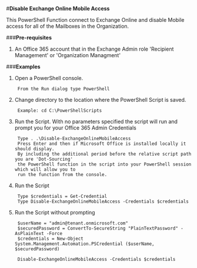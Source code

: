 ﻿#**Disable Exchange Online Mobile Access**

This PowerShell Function connect to Exchange Online and disable Mobile access for all of the Mailboxes in the Organization.   

###**Pre-requisites**

1. An Office 365 account that in the Exchange Admin role 'Recipient Management' or 'Organization Managment'

###**Examples**

1. Open a PowerShell console.

		From the Run dialog type PowerShell 
		
2. Change directory to the location where the PowerShell Script is saved.

		Example: cd C:\PowerShellScripts
		
2. Run the Script. With no parameters specified the script will run and prompt you for your Office 365 Admin Credentials

		Type . .\Disable-ExchangeOnlineMobileAccess
		Press Enter and then if Microsoft Office is installed locally it should display. 
		By including the additional period before the relative script path you are 'Dot-Sourcing' 
		the PowerShell function in the script into your PowerShell session which will allow you to 
		run the function from the console.
	
3. Run the Script 

		Type $credentials = Get-Credential
		Type Disable-ExchangeOnlineMobileAccess -Credentials $credentials

4. Run the Script without prompting

		$userName = "admin@tenant.onmicrosoft.com"
		$securedPassword = ConvertTo-SecureString "PlainTextPassword" -AsPlainText -Force
		$credentials = New-Object System.Management.Automation.PSCredential ($userName, $securedPassword)

		Disable-ExchangeOnlineMobileAccess -Credentials $credentials
	

	

